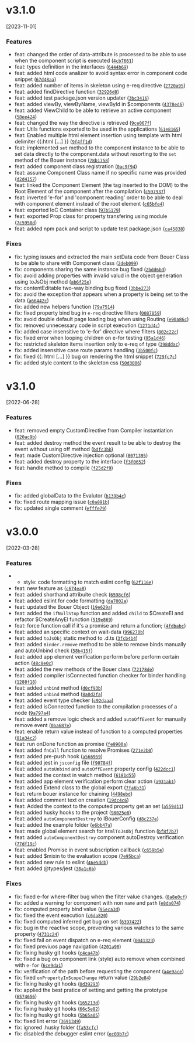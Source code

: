 # v3.1.0
[2023-11-01]

### Features

* feat: changed the order of data-attribute is processed to be able to use when the component script is executed ([`4cb7661`](https://github.com/bouerjs/bouer/commit/4cb76615dfd11fed5864d14ce321753459986b8f))
* feat: types definition in the interfaces ([`6444b69`](https://github.com/bouerjs/bouer/commit/6444b698cbfcaf4a31929f6548bf6831dad655d0))
* feat: added html code analizer to avoid syntax error in component code snippet ([`67d48aa`](https://github.com/bouerjs/bouer/commit/67d48aa1bd646e04b7424128225db53a70f745fe))
* feat: added number of items in skeleton using e-req directive ([`2720a95`](https://github.com/bouerjs/bouer/commit/2720a95fc683dd9acf7e0768479e5cfadef77a29))
* feat: added findDirective function ([`32926d8`](https://github.com/bouerjs/bouer/commit/32926d8d913e41a6bb93689cab1cb20ba17701d2))
* feat: added test package.json version updater ([`3bc3416`](https://github.com/bouerjs/bouer/commit/3bc341602aad48109d7394054e7fd9f35dd7aa9b))
* feat: added viewBy, viewByName, viewById in $components ([`4378ed6`](https://github.com/bouerjs/bouer/commit/4378ed63743cb4b7e1fb32ff3abce96d0d70214c))
* feat: added ViewChild to be able to retrieve an active component ([`58ee424`](https://github.com/bouerjs/bouer/commit/58ee424deefec28eaa7b1f78bbaf744e4e203430))
* feat: changed the way the directive is retrieved ([`9ce067f`](https://github.com/bouerjs/bouer/commit/9ce067f5d63a2c7df5231ff15bb4bb1fa4555353))
* feat: Utils functions exported to be used in the applications ([`61e8165`](https://github.com/bouerjs/bouer/commit/61e8165b34ea663bd3e4e0deacf0c5cb81a2b7e7))
* feat: Enabled multiple html element insertion using template with html delimiter {{:html [...] }} ([`9f4ff1d`](https://github.com/bouerjs/bouer/commit/9f4ff1deb12903ad979f58257afd351df8153e46))
* feat: implemented `set` method to the component instance to be able to set data directly to the component.data without resorting to the `set` method of the Bouer instance ([`78b1758`](https://github.com/bouerjs/bouer/commit/78b175843cbf4c9b4234642917dc7210019dcb68))
* feat: added component class registration ([`0ac9f94`](https://github.com/bouerjs/bouer/commit/0ac9f94c37357823eaddec2fa74a1888de677896))
* feat: assume Component Class name if no specific name was provided ([`d2d4157`](https://github.com/bouerjs/bouer/commit/d2d415700153cb17f31455e335184e836108a7ef))
* feat: linked the Component Element (the tag inserted to the DOM) to the Root Element of the component after the compilation ([`c597937`](https://github.com/bouerjs/bouer/commit/c597937755769406c8c01112dbe122fe0007a0d5))
* feat: inverted 'e-for' and 'component reading' order to be able to deal with component element instead of the root element ([`c65bfe4`](https://github.com/bouerjs/bouer/commit/c65bfe486d4ff401a6698612e840b474892fafd1))
* feat: exported IoC Container class ([`97b5179`](https://github.com/bouerjs/bouer/commit/97b5179a412dd1c1e01d038f93121f81af1316e8))
* feat: exported Prop class for property transfering using module ([`7c5958d`](https://github.com/bouerjs/bouer/commit/7c5958ded1151b2ec6f12a2af3d922a15a61ff49))
* feat: added npm pack and script to update test package.json ([`ca45838`](https://github.com/bouerjs/bouer/commit/ca45838723d1d4d62c17a670e4cc40942f7cf1ec))

### Fixes

* fix: typing issues and extracted the main setData code from Bouer Class to be able to share with Component class ([`2deb099`](https://github.com/bouerjs/bouer/commit/2deb099450387cde68dccca86337142cd71d00f8))
* fix: components sharing the same instance bug fixed ([`2bdd6bd`](https://github.com/bouerjs/bouer/commit/2bdd6bd005a3d8e02fe8cfc8bf6f78182f536a11))
* fix: avoid adding properties with invalid valud in the object generation using toJsObj method ([`ab6f25e`](https://github.com/bouerjs/bouer/commit/ab6f25e9701d45d9a5c1ce359edfbcb2de291eca))
* fix: contentEditable two-way binding bug fixed ([`3bbe273`](https://github.com/bouerjs/bouer/commit/3bbe2738b739a54851fff7a9ac25e894ed2c4c10))
* fix: avoid the exception that appears when a property is being set to the data ([`a66442c`](https://github.com/bouerjs/bouer/commit/a66442cf7a4dae4b4175eace5dc82f9316ad71fe))
* fix: added new helpers function ([`79a7514`](https://github.com/bouerjs/bouer/commit/79a7514f649ae40760da6b2d3aa7e36b8d97347c))
* fix: fixed property bind bug in `e-req` directive filters ([`0087859`](https://github.com/bouerjs/bouer/commit/0087859d1582ed9836b5a922090bdd8976028215))
* fix: avoid double default page loading bug when using Routing ([`e90a86c`](https://github.com/bouerjs/bouer/commit/e90a86c14004eb0efb85a1141fa042f682d0ef63))
* fix: removed unnecessary code in script execution ([`1271d4c`](https://github.com/bouerjs/bouer/commit/1271d4c727ecc2b3a390af088ca6c76c89f7e6c7))
* fix: added case insensitive to 'e-for' directive where filters ([`802c22c`](https://github.com/bouerjs/bouer/commit/802c22cebd5c37b890edb4be0387c582eced0cd5))
* fix: fixed error when looping children on e-for testing ([`95a1d46`](https://github.com/bouerjs/bouer/commit/95a1d46a98fc7696e3d44009294511038d02aa11))
* fix: restricted skeleton items insertion only to e-req `of` type ([`398ddac`](https://github.com/bouerjs/bouer/commit/398ddac8d0d3341cfa6ebe9bf837adf12e084015))
* fix: added insensitive case route params handling ([`3b500fc`](https://github.com/bouerjs/bouer/commit/3b500fc9e0bad4b851a387c7e96ab0ab5a0ebb2e))
* fix: fixed {{: html [...] }} bug on rendering the html snippet ([`729fc7c`](https://github.com/bouerjs/bouer/commit/729fc7c84075a0f75aca0fd206423abc6c49b581))
* fix: added style content to the skeleton css ([`50d3006`](https://github.com/bouerjs/bouer/commit/50d30068731620885ec7f748095637b9bdd4878c))

# v3.1.0
[2022-06-28]

### Features

* feat: removed empty CustomDirective from Compiler instantiation ([`020ac9b`](https://github.com/bouerjs/bouer/commit/020ac9b0ef9595290ec3c43fb6c26bf4023b10eb))
* feat: added destroy method the event result to be able to destroy the event without using off method ([`bdfc3bb`](https://github.com/bouerjs/bouer/commit/bdfc3bbffe0e424b72e6fc1e336d5b9cde03e98d))
* feat: made CustomDirective injection optional ([`8071395`](https://github.com/bouerjs/bouer/commit/80713959344ad6780a0597d592d5947d31c47612))
* feat: added destroy property to the interface ([`f3f0652`](https://github.com/bouerjs/bouer/commit/f3f0652da042abfb33543269fec87545b9c44b6e))
* feat: handle method to compile ([`f25d2f9`](https://github.com/bouerjs/bouer/commit/f25d2f960208d7015539490236c484a7c841688b))

### Fixes

* fix: added globalData to the Evalutor ([`b139b4c`](https://github.com/bouerjs/bouer/commit/b139b4c41c42eb8fe892e70aa76040dc44e9efbd))
* fix: fixed route mapping issue ([`c0a891b`](https://github.com/bouerjs/bouer/commit/c0a891b47421d8a179061be586c87db6883ee52a))
* fix: updated single comment ([`efffe79`](https://github.com/bouerjs/bouer/commit/efffe7983b2d22c489b2e82d94515a9d64befec5))

# v3.0.0
[2022-03-28]

### Features

* * style: code formatting to match eslint config ([`62f116e`](https://github.com/bouerjs/bouer/commit/62f116ef50aca062cd7c03a3086494f9d47b4e5c))
* feat: new feature as ([`c674ea8`](https://github.com/bouerjs/bouer/commit/c674ea8185f335fb6381325dbb68fb0b6ae5bc61))
* feat: added shorthand attribuite check ([`6598cf6`](https://github.com/bouerjs/bouer/commit/6598cf656ddc50a0ac5510bdbf3c7ad2bb4963e7))
* feat: added eslint for code formatting ([`da7002a`](https://github.com/bouerjs/bouer/commit/da7002a9183791c0b38ba70730bfd5ceea44989c))
* feat: updated the Bouer Object ([`19e629a`](https://github.com/bouerjs/bouer/commit/19e629acf6a3c966376796ca3958808a54160f31))
* feat: added the `ifNullStop` function and added `child` to $CreateEl and refactor $CreateAnyEl function ([`519e869`](https://github.com/bouerjs/bouer/commit/519e869b05ec55c6606361b18680fa5d9498c2e8))
* feat: force function call if it's a promise and return a function; ([`4fdbabc`](https://github.com/bouerjs/bouer/commit/4fdbabcbf9855a8bdb353aeb4e744d497c5819ce))
* feat: added an specific context on wait-data ([`996270b`](https://github.com/bouerjs/bouer/commit/996270ba12809042c34d22d8ab1bc2d12835968c))
* feat: added `toJsObj` static method to .d.ts ([`3fcb414`](https://github.com/bouerjs/bouer/commit/3fcb41464ae10552b331859550f7dcd3781afad7))
* feat: added `Binder.remove` method to be able to remove binds manually and autoUnbind check ([`58b415f`](https://github.com/bouerjs/bouer/commit/58b415f1787af34ed31d4c15b351ee0f58ca9b16))
* feat: added app element verification perform before perform certain action ([`48c8e0c`](https://github.com/bouerjs/bouer/commit/48c8e0cdbb102944c2c365247a632e1949648a31))
* feat: added the new methods of the Bouer class ([`72178de`](https://github.com/bouerjs/bouer/commit/72178de33435594e2094a5e6728370cc1dd62a7a))
* feat: added compiler isConnected function checker for binder handling ([`1288f18`](https://github.com/bouerjs/bouer/commit/1288f1877130f08d4f72432ce15ea4c73855c096))
* feat: added `unbind` method ([`d0cf93b`](https://github.com/bouerjs/bouer/commit/d0cf93bc4cb0a783509586cb4d47bccd066c8afb))
* feat: added `unbind` method ([`8a0d2fa`](https://github.com/bouerjs/bouer/commit/8a0d2faff26618c3e4d9fb8b34a5b7530690da76))
* feat: added event type checker ([`c92daaa`](https://github.com/bouerjs/bouer/commit/c92daaa8be035b47a11e422baf832b04452aff54))
* feat: added isConnected function to the compilation processes of a node ([`9a797a4`](https://github.com/bouerjs/bouer/commit/9a797a48277f9b374f5679e6fcebb48a10ebbda7))
* feat: added a remove logic check and added `autoOffEvent` for manually remove event ([`0ba687e`](https://github.com/bouerjs/bouer/commit/0ba687e8e694f0c0631a6ce2b812365f99e5572c))
* feat: enable return value instead of function to a computed properties ([`81a34c2`](https://github.com/bouerjs/bouer/commit/81a34c2eebfc45b0ef5d7a1d2bf9905ab3236552))
* feat: run onDone function as promise ([`fe8900a`](https://github.com/bouerjs/bouer/commit/fe8900aec6e45f9c31f66caed668d62ed6b78abb))
* feat: added `fnCall` function to resolve Promises ([`271e2b0`](https://github.com/bouerjs/bouer/commit/271e2b0e77dd3c89432519ddb4b6cf95ca660022))
* feat: added pre-push hook ([`a566959`](https://github.com/bouerjs/bouer/commit/a566959dd22f56035c0a5f4967bc70553e0e9e6b))
* feat: added jest in `jsconfig` file ([`f90784f`](https://github.com/bouerjs/bouer/commit/f90784faa1ac43cf58e6154774b740de766190ef))
* feat: added `autoUnbind` and `autoOffEvent` property config ([`422dcc1`](https://github.com/bouerjs/bouer/commit/422dcc195bd0d3de761f9dfe6d07e990f9e11269))
* feat: added the context in watch method ([`6181d55`](https://github.com/bouerjs/bouer/commit/6181d5527250feb7485a201acf27a9900158493e))
* feat: added app element verification perform clear action ([`a931ab1`](https://github.com/bouerjs/bouer/commit/a931ab17fcbbe8ee6213048f9ae6e1b096778517))
* feat: added Extend class to the global export ([`7fa6b31`](https://github.com/bouerjs/bouer/commit/7fa6b31d39bc0f369fedc7c9bb408309da3e500a))
* feat: return bouer instance for chaining ([`4498ebd`](https://github.com/bouerjs/bouer/commit/4498ebdaae0c3ed87eb06b2f7afc2bf962187610))
* feat: added comment text on creation ([`19dc4c6`](https://github.com/bouerjs/bouer/commit/19dc4c67ee3aaa4dea5c054dcd1c587e8328d509))
* feat: Added the context to the computed property get an set ([`a559d11`](https://github.com/bouerjs/bouer/commit/a559d11cc2ad5fef8e8b4a9f22427e582bee0c09))
* feat: added husky hooks to the project ([`98025e8`](https://github.com/bouerjs/bouer/commit/98025e826035a6a730a50833e8d6c4be82c25e86))
* feat: added `autoComponentDestroy` to IBouerConfig ([`d8c237e`](https://github.com/bouerjs/bouer/commit/d8c237e7dbc36b14f9c423dba8285013a013b73e))
* feat: added the example folder ([`e6bb47a`](https://github.com/bouerjs/bouer/commit/e6bb47a9443f3719c17ecf3ddb0c865758ba8031))
* feat: made global element search for `htmlToJsObj` function ([`bf8f7b7`](https://github.com/bouerjs/bouer/commit/bf8f7b783e08205621f74cec2099547c2c311b1c))
* feat: added `autoComponentDestroy` component autoDestroy verification ([`77df19c`](https://github.com/bouerjs/bouer/commit/77df19c4e3952a8f745ab4be1ea1fc5bcaccb184))
* feat: enabled Promise in event subscription callback ([`c659b5e`](https://github.com/bouerjs/bouer/commit/c659b5e95f20ea74c2a14f258dddcae3f40e9bcb))
* feat: added $mixin to the evaluation scope ([`7e95bca`](https://github.com/bouerjs/bouer/commit/7e95bca20f9f7eee984b8fb48279569424a65973))
* feat: added new rule to eslint ([`46e5ddb`](https://github.com/bouerjs/bouer/commit/46e5ddb8a07df5feb7eeb224a684614398731ef7))
* feat: added @types/jest ([`38a1c6b`](https://github.com/bouerjs/bouer/commit/38a1c6ba28b2d784d8ec08f849a553100dbab25c))

### Fixes

* fix: fixed e-for where-filter bug when the filter value changes. ([`8a8e0cf`](https://github.com/bouerjs/bouer/commit/8a8e0cfe1d2bb4430273aa1d50ec4666971d460a))
* fix: added a warning for component with non `name` and `path` ([`e8da074`](https://github.com/bouerjs/bouer/commit/e8da07426596d7feb0ed53e8f0848282ba748833))
* fix: computed property bind value ([`95eca3d`](https://github.com/bouerjs/bouer/commit/95eca3d8171d6d17e2a6f9606c3d206fcb28e34d))
* fix: fixed the event execution ([`c6da820`](https://github.com/bouerjs/bouer/commit/c6da820a4ee0579ac369f5f38eab3e2862db107c))
* fix: fixed computed inferred get bug on set ([`6397422`](https://github.com/bouerjs/bouer/commit/6397422399eefb4681b7bec8fbaeacc35ceab5ec))
* fix: bug in the reactive scope, preventing various watches to the same property ([`4731c24`](https://github.com/bouerjs/bouer/commit/4731c24b35a151f6a9a1944debb064b0a3bc3778))
* fix: fixed fail on event dispatch on e-req element ([`0041323`](https://github.com/bouerjs/bouer/commit/0041323ed2cacc692c227fbc2ff03c0351c43f63))
* fix: fixed previuos page navigation ([`4201a90`](https://github.com/bouerjs/bouer/commit/4201a906fc8d7ad131ff89bad0f1e55f78d3aa0a))
* fix: fixing husky git hooks ([`c4ca47b`](https://github.com/bouerjs/bouer/commit/c4ca47bd08defb7d0e70953e3ce9cf9db8e0585e))
* fix: fixed a bug on component link (style) auto remove when combined with `e-for` ([`6ce9da1`](https://github.com/bouerjs/bouer/commit/6ce9da16a1941b6e888cc2caba86b1733e36816a))
* fix: verification of the path before requesting the component ([`a4e9ace`](https://github.com/bouerjs/bouer/commit/a4e9aced53fc5d17bf3fa92a06b2f9b5b11cf100))
* fix: fixed `onPropertyInScopeChange` return value ([`29b2e84`](https://github.com/bouerjs/bouer/commit/29b2e84e0356370bc99b38cf5ebc1097935e1a6e))
* fix: fixing husky git hooks ([`0d39293`](https://github.com/bouerjs/bouer/commit/0d39293c465789fb12929f37da1b9b0bc10add46))
* fix: applied the best pratice of setting and getting the prototype ([`6574656`](https://github.com/bouerjs/bouer/commit/65746563a90b26bc79ceb7afde5a6e93ecd860c0))
* fix: fixing husky git hooks ([`165213d`](https://github.com/bouerjs/bouer/commit/165213dc4b25f7b559159431dfb7f22130f542f1))
* fix: fixing husky git hooks ([`66c5e82`](https://github.com/bouerjs/bouer/commit/66c5e82adb8a595472db57d091164d2f40bffe28))
* fix: fixing husky git hooks ([`5b65a05`](https://github.com/bouerjs/bouer/commit/5b65a05520b205cf5b9615e1d7ba1db412c5d9b3))
* fix: fixed lint error ([`3691349`](https://github.com/bouerjs/bouer/commit/36913497297b21e5fb10b0b47a0a5c7ba9532715))
* fix: ignored .husky folder ([`fa53cfc`](https://github.com/bouerjs/bouer/commit/fa53cfce31c5e134b68d98b9d5a95f561edea310))
* fix: disabled the debugger eslint error ([`ec09b7c`](https://github.com/bouerjs/bouer/commit/ec09b7cfa4ac1ddeacd30f847eb1cfaf2e8eadc2))
